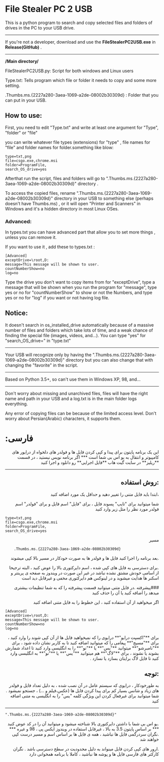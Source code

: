 # File Stealer PC 2 USB
This is a python program to search and copy selected files and folders of drives in the PC to your USB drive.
***
If you're not a developer, download and use the **FileStealerPC2USB.exe** in **Release(GitHub)** .

***

**/Main directory/**

FileStealerPC2USB.py: Script for both windows and Linux users

Type.txt: Tells program which file or folder it needs to copy and some more setting.

.Thumbs.ms.{2227a280-3aea-1069-a2de-08002b30309d} : Folder that you can put in your USB.

## How to use:
First, you need to edit "Type.txt" and write at least one argument for "Type", "folder" or "file"

you can write whatever file types (extensions) for "type" , file names for "file" and folder names for folder.something like blow:

    type=txt,png
    file=csgo.exe,chrome.msi
    folder=ProgramFile,
    search_OS_drive=yes

Afterthat run the script, files and folders will go to ".Thumbs.ms.{2227a280-3aea-1069-a2de-08002b30309d}" directory .

To access the copied files, rename ".Thumbs.ms.{2227a280-3aea-1069-a2de-08002b30309d}" directory in your USB to something else (perhaps doesn't have Thumbs.ms)
, or it will open "Printer and Scanners" in Windows and it's a hidden directory in most Linux OSes.

### Advanced:

In types.txt you can have advanced part that allow you to set more things , unless you can remove it.

If you want to use it , add these to types.txt :
    
    [Advanced]
    exceptDrive=\root,D:
    message=This message will be shown to user.
    countNumberShow=no
    log=no

Type the drive you don't want to copy items from for "exceptDrive", 
type a message that will be shown when you run the program for "message",
type yes or no for "countNumberShow" to show or not the Numbers,
and type yes or no for "log" if you want or not having log file.

## Notice:
It doesn't search in os_installed_drive automatically because of a massive number of files and folders which take lots of time, and a weak chance of finding the special file (images, videos, and...). You can type "yes" for "search_OS_drive=" in "type.txt"

***

Your USB will recognize only by having the ".Thumbs.ms.{2227a280-3aea-1069-a2de-08002b30309d}" directory but you can also change that with changing the "favorite" in the script. 

***
Based on Python 3.5+, so can't use them in Windows XP, 98, and...

***
Don't worry about missing and unarchived files, files will have the right name and path in your USB and a log.txt is in the main folder logs everything.

Any error of copying files can be because of the limited access level. Don't worry about Persian(Arabic) characters, it supports them.


# :فارسی
<div dir="rtl">
این یک برنامه پایتون برای پیدا و کپی کردن فایل ها و فولدر های دلخواه از درایور های کامپیوتر و انتقال به یو اس بی شما است
***
اگر برنامه نویس نیستید ، در قسمت **ریلیز** در سایت گیت هاب **فایل اجرایی** رو دانلود و اجرا کنید 

***

## :روش استفاده
 ،ابتدا باید فایل متنی را تغییر دهید و حداقل یک مورد اضافه کنید

شما میتوانید برای "تایپ" پسوند فایل ، برای "فایل" اسم فایل و برای "فولدر" اسم فولدر مورد نظر را مثل زیر وارد کنید
</div>

    type=txt,png
    file=csgo.exe,chrome.msi
    folder=ProgramFile,
    search_OS_drive=yes
    
<div dir="rtl">
مسیر
</div>

        .Thumbs.ms.{2227a280-3aea-1069-a2de-08002b30309d}
<div dir="rtl">
.بعد برنامه را اجرا کنید فایل ها و فولدر ها به صورت خودکار در مسیر بالا کپی میشوند

.برای دسترسی به فایل های کپی شده ، اسم دایرکتوری بالا را عوض کنید ، البته ترجیحا از اسامی خودش مشتق نشده نباشد در غیر این صورت در ویندوز به صفحه ی پرینتر و اسکنر ها هدایت میشوید و در لینوکس هم دایرکتوری مخفی و غیرقابل دید است

###پیشرفته
.در فایل متنی میتوانید قسمت پیشرفته را که به شما تنظیمات بیشتری میدهد را اضافه کنید یا آن را حذف کنید

اگر میخواهید از آن استفاده کنید ، این خطوط را به فایل متنی اضافه کنید
</div>

    [Advanced]
    exceptDrive=\root,D:
    message=This message will be shown to user.
    countNumberShow=no
    log=no
<div dir="rtl">
برای **"اکسپت درایو"** درایوی را که نمیخواهید فایل ها از آن کپی شوند را وارد کنید ، 
 برای **"مسیج"** پیغامی را که میتوانید اضافه کنید تا به کاربر نشان داده شود ، 
 برای **"نامبرشو"** میتوانید **"یس"** یا **"نو"** را به انگلیسی وارد کنید تا اعداد شمارش بشوند یا نشوند ،
 برای **"لاگ"** هم میتوانید **"یس"** یا **"نو"** به انگلیسی وارد کنید تا فایل لاگ برایتان بسازد یا نسازد .

## :توجه

به طورخودکار ، درایوی که سیستم عامل در آن نصب شده ، به دلیل تعداد فایل و فولدر های زیاد و شانس بسیار کم برای پیدا کردن فایل ها (عکس،فیلم و ...) ، جستجو نمیشود . شما میتوانید برای غیرفعال کردن این ویژگی کلمه "یس" را به انگلیسی به متنی اضافه کنید  
***
</div>

    ".Thumbs.ms.{2227a280-3aea-1069-a2de-08002b30309d}"
<div dir="rtl">
.یو اس بی شما با داشتن دایرکتوری بالا شناخته میشود و میتوانید آن را در کد عوض کنید
***
بر اساس پایتون 3.5 به بالا ، غیرقابل استفاده در ویندوز ایکس پی ، 98 و غیره 
***
.نگران سردرگمی فایل ها نباشید ، همه ی فایل ها بر اساس اسم و مسیر درست کپی خواهند شد

.ارور های کپی کردن فایل مینواند به دلیل محدودیت در سطح دسترسی  باشد . نگران کارکتر های فارسی فایل ها و پوشه ها نباشید ، کاملا با برنامه همخوانی دارد 

</div>
